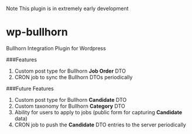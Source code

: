 Note This plugin is in extremely early development

wp-bullhorn
===========

Bullhorn Integration Plugin for Wordpress

###Features

 1. Custom post type for Bullhorn **Job Order** DTO
 2. CRON job to sync the Bullhorn DTOs periodically

###Future Features 

 1. Custom post type for Bullhorn **Candidate** DTO
 2. Custom taxonomy for Bullhorn **Category** DTO
 3. Ability for users to apply to jobs (public form for capturing **Candidate** data)
 4. CRON job to push the **Candidate** DTO entries to the server periodically 
